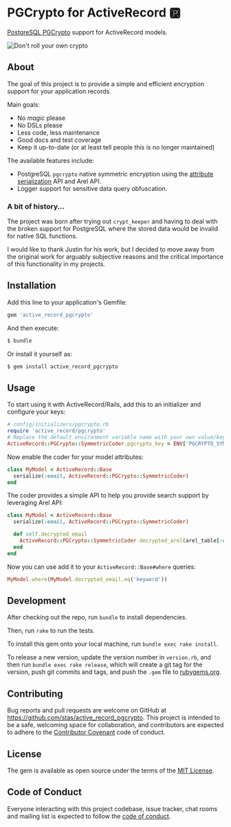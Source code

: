 # PGCrypto for ActiveRecord 🆊

[PostgreSQL PGCrypto](https://www.postgresql.org/docs/current/pgcrypto.html)
support for ActiveRecord models.

![Don't roll your own crypto](https://imgs.xkcd.com/comics/cryptography.png)

## About

The goal of this project is to provide a simple and efficient encryption
support for your application records.

Main goals:
 * No _magic_ please
 * No DSLs please
 * Less code, less maintenance
 * Good docs and test coverage
 * Keep it up-to-date (or at least tell people this is no longer maintained)

The available features include:
 * PostgreSQL `pgcrypto` native symmetric encryption using the
   [attribute serialization](https://api.rubyonrails.org/classes/ActiveRecord/AttributeMethods/Serialization/ClassMethods.html#method-i-serialize) API and Arel API.
 * Logger support for sensitive data query obfuscation.

### A bit of history...

The project was born after trying out `crypt_keeper` and having to deal with
the broken support for PostgreSQL where the stored data would be invalid for
native SQL functions.

I would like to thank Justin for his work, but I decided to move away from the
original work for arguably subjective reasons and the critical importance of
this functionality in my projects.

## Installation

Add this line to your application's Gemfile:

```ruby
gem 'active_record_pgcrypto'
```

And then execute:

```ruby
$ bundle
```

Or install it yourself as:

```ruby
$ gem install active_record_pgcrypto
```

## Usage

To start using it with ActiveRecord/Rails, add this to an initializer and
configure your keys:
```ruby
# config/initializers/pgcrypto.rb
require 'active_record/pgcrypto'
# Replace the default environment variable name with your own value/key.
ActiveRecord::PGCrypto::SymmetricCoder.pgcrypto_key = ENV['PGCRYPTO_SYM_KEY']
 ```

Now enable the coder for your model attributes:

```ruby
class MyModel < ActiveRecord::Base
  serialize(:email, ActiveRecord::PGCrypto::SymmetricCoder)
end
```

The coder provides a simple API to help you provide search support by leveraging
Arel API:

```ruby
class MyModel < ActiveRecord::Base
  serialize(:email, ActiveRecord::PGCrypto::SymmetricCoder)

  def self.decrypted_email
    ActiveRecord::PGCrypto::SymmetricCoder.decrypted_arel(arel_table[:email])
  end
end
```

Now you can use add it to your `ActiveRecord::Base#where` queries:

```ruby
MyModel.where(MyModel.decrypted_email.eq('keyword'))
```

## Development

After checking out the repo, run `bundle` to install dependencies.

Then, run `rake` to run the tests.

To install this gem onto your local machine, run `bundle exec rake install`.

To release a new version, update the version number in `version.rb`, and then
run `bundle exec rake release`, which will create a git tag for the version,
push git commits and tags, and push the `.gem` file to
[rubygems.org](https://rubygems.org).

## Contributing

Bug reports and pull requests are welcome on GitHub at
https://github.com/stas/active_record_pgcrypto. This project is intended to be
a safe, welcoming space for collaboration, and contributors are expected to
adhere to the [Contributor Covenant](http://contributor-covenant.org) code of
conduct.

## License

The gem is available as open source under the terms of the [MIT License](https://opensource.org/licenses/MIT).

## Code of Conduct

Everyone interacting with this project codebase, issue
tracker, chat rooms and mailing list is expected to follow the [code of
conduct](https://github.com/[USERNAME]/active_record_pgcrypto/blob/master/CODE_OF_CONDUCT.md).
